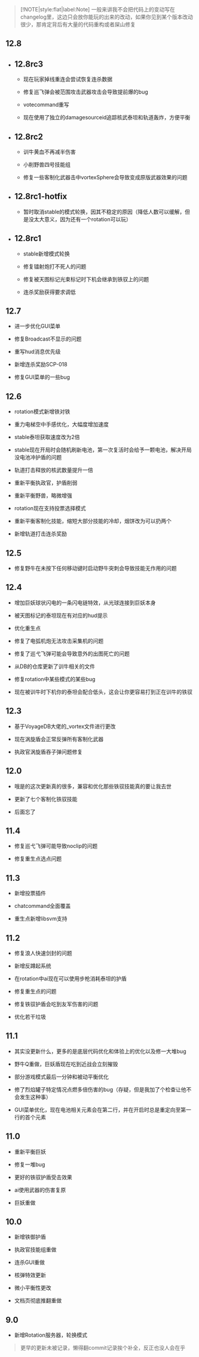 > [!NOTE|style:flat|label:Note]
> 一般来讲我不会把代码上的变动写在changelog里，这边只会放你能玩的出来的改动，如果你见到某个版本改动很少，那肯定背后有大量的代码重构或者屎山修复

## 12.8

- ## 12.8rc3

  - 现在玩家掉线重连会尝试恢复连杀数据

  - 修复巡飞弹会被范围攻击武器攻击会导致提前爆的bug

  - votecommand重写

  - 现在使用了独立的damagesourceid追踪核武泰坦和轨道轰炸，方便平衡

- ## 12.8rc2

  - 训牛黄血不再减半伤害

  - 小削野兽四号技能组

  - 修复一些客制化武器击中vortexSphere会导致变成原版武器效果的问题

- ## 12.8rc1-hotfix

  - 暂时取消stable的模式轮换，因其不稳定的原因（降低人数可以缓解，但是没太大意义，因为还有一个rotation可以玩）

- ## 12.8rc1

  - stable新增模式轮换

  - 修复镭射炮打不死人的问题

  - 修复被天图标记光束标记时下机会继承到铁驭上的问题

  - 连杀奖励获得要求调低

## 12.7

- 进一步优化GUI菜单

- 修复Broadcast不显示的问题

- 重写hud消息优先级

- 新增连杀奖励SCP-018

- 修复GUI菜单的一些bug

## 12.6

- rotation模式新增铁对铁

- 重力电梯空中手感优化，大幅度增加速度

- stable泰坦获取速度改为2倍

- stable现在开局时会随机刷新电池，第一次复活时会给予一颗电池，解决开局没电池冲护盾的问题

- 轨道打击释放的核武数量提升一倍

- 重新平衡执政官，护盾削弱

- 重新平衡野兽，略微增强

- rotation现在支持投票选择模式

- 重新平衡客制化技能，缩短大部分技能的冷却，烟饼改为可以扔两个

- 新增轨道打击连杀奖励

## 12.5

- 修复野牛在未按下任何移动键时启动野牛突刺会导致技能无作用的问题

## 12.4

- 增加巨妖球状闪电的一条闪电链特效，从光球连接到巨妖本身

- 被天图标记的泰坦现在有对应的hud提示

- 优化重生点

- 修复了电弧机炮无法攻击采集机的问题

- 修复了巡弋飞弹可能会导致意外的出图死亡的问题

- 从DB的仓库更新了训牛相关的文件

- 修复rotation中某些模式的某些bug

- 现在被训牛时下机你的泰坦会配合低头，这会让你更容易打到正在训牛的铁驭

## 12.3

- 基于VoyageDB大佬的_vortex文件进行更改

- 现在涡旋盾会正常反弹所有客制化武器

- 执政官涡旋盾吞子弹问题修复

## 12.0

- 哦是的这次更新真的很多，兼容和优化那些铁驭技能真的要让我去世

- 更新了七个客制化铁驭技能

- 后面忘了

## 11.4

- 修复巡弋飞弹可能导致noclip的问题

- 修复重生点选点问题

## 11.3

- 新增投票插件

- chatcommand全面覆盖

- 重生点新增libsvm支持

## 11.2

- 修复浪人快速剑封的问题

- 新增反蹲起系统

- 在rotation中ai现在可以使用步枪消耗泰坦的护盾

- 修复重生点的问题

- 修复铁驭护盾会吃到友军伤害的问题

- 优化若干垃圾

## 11.1

- 其实没更新什么，更多的是底层代码优化和体验上的优化以及修一大堆bug

- 野牛Q重做，巨妖盾现在吃到近战会立刻摧毁

- 部分游戏模式最后一分钟和被动平衡优化

- 修了烈焰罐子特定情况点燃多倍伤害的bug（存疑，但是我加了个检查让他不会发生这种事）

- GUI菜单优化，现在电池相关元素会在第二行，并在开启时总是重定向至第一行的首个元素

## 11.0

- 重新平衡巨妖

- 修复一堆bug

- 更好的铁驭护盾受击效果

- ai使用武器的伤害复原

- 巨妖重做

## 10.0

- 新增铁御护盾

- 执政官技能组重做

- 连杀GUI重做

- 核弹特效更新

- 微小平衡性更改

- 文档页彻底推翻重做

## 9.0

- 新增Rotation服务器，轮换模式

> 更早的更新未被记录，懒得翻commit记录挨个补全，反正也没人会在乎